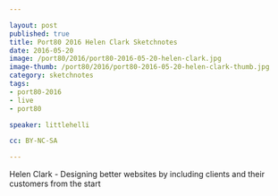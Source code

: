 ```yaml
---

layout: post
published: true
title: Port80 2016 Helen Clark Sketchnotes
date: 2016-05-20
image: /port80/2016/port80-2016-05-20-helen-clark.jpg
image-thumb: /port80/2016/port80-2016-05-20-helen-clark-thumb.jpg
category: sketchnotes
tags:
- port80-2016
- live
- port80

speaker: littlehelli

cc: BY-NC-SA

---
```

Helen Clark - Designing better websites by including clients and their customers from the start
